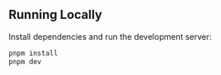 ## Running Locally

Install dependencies and run the development server:

```bash
pnpm install
pnpm dev
```

